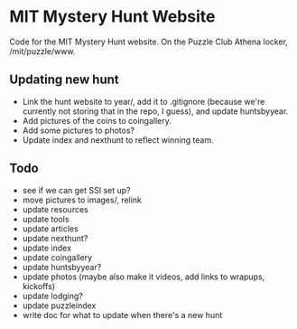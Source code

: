 # MIT Mystery Hunt Website

Code for the MIT Mystery Hunt website. On the Puzzle Club Athena locker, /mit/puzzle/www.

## Updating new hunt

- Link the hunt website to year/, add it to .gitignore (because we're currently not storing that in the repo, I guess), and update huntsbyyear.
- Add pictures of the coins to coingallery.
- Add some pictures to photos?
- Update index and nexthunt to reflect winning team.

## Todo

- see if we can get SSI set up?
- move pictures to images/, relink
- update resources
- update tools
- update articles
- update nexthunt?
- update index
- update coingallery
- update huntsbyyear?
- update photos (maybe also make it videos, add links to wrapups, kickoffs)
- update lodging?
- update puzzleindex
- write doc for what to update when there's a new hunt
